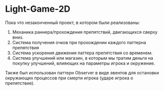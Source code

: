 # Light-Game-2D

Пока что незаконченный проект, в котором были реализованы:
1. Механика раннера/прохождения препятствий, двигающихся сверху вниз.
2. Система получения очков при прохождении каждого паттерна препятствия
3. Система ускорения движения паттера препятствия со временем.
4. Система улучшений или магазин, в которым мы тратим деньги на покупку улучшений, влияющих на параметры игрока и окружение.

Также был использован паттерн Observer в виде эвентов для остановки окружающих процессов при смерти игрока (ударе игрока о препятствие).
